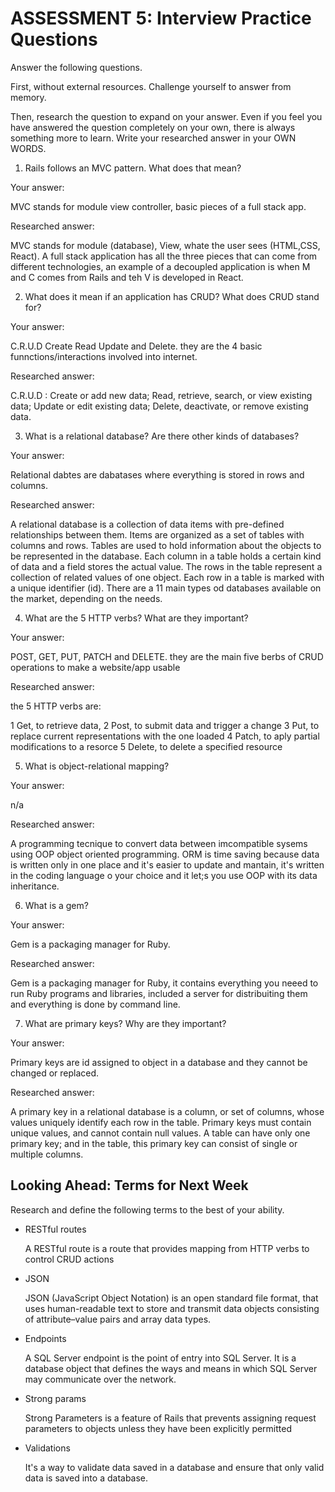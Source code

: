 # ASSESSMENT 5: Interview Practice Questions
Answer the following questions.

First, without external resources. Challenge yourself to answer from memory.

Then, research the question to expand on your answer. Even if you feel you have answered the question completely on your own, there is always something more to learn. Write your researched answer in your OWN WORDS.

1. Rails follows an MVC pattern. What does that mean?

  Your answer:

  MVC stands for module view controller, basic pieces of a full stack app.

  Researched answer:

  MVC stands for module (database), View, whate the user sees (HTML,CSS, React). A full stack application has all the three pieces that can come from different technologies, an example of a decoupled application is when M and C comes from Rails and teh V is developed in React.


2. What does it mean if an application has CRUD? What does CRUD stand for?

  Your answer:

  C.R.U.D Create Read Update and Delete. they are the 4 basic funnctions/interactions involved into internet.

  Researched answer:

  C.R.U.D :
  Create or add new data;
  Read, retrieve, search, or view existing data;
  Update or edit existing data;
  Delete, deactivate, or remove existing data. 


3. What is a relational database? Are there other kinds of databases?

  Your answer:

  Relational dabtes are dabatases where everything is stored in rows and columns.

  Researched answer:

  A relational database is a collection of data items with pre-defined relationships between them.
   Items are organized as a set of tables with columns and rows. 
  Tables are used to hold information about the objects to be represented in the database. 
  Each column in a table holds a certain kind of data and a field stores the actual value. 
  The rows in the table represent a collection of related values of one object. 
  Each row in a table is marked with a unique identifier (id).
  There are a 11 main types od databases available on the market, depending on the needs.



4. What are the 5 HTTP verbs? What are they important?

  Your answer:

  POST, GET, PUT, PATCH and DELETE. they are the main five berbs of CRUD operations to make a website/app usable

  Researched answer:

  the 5 HTTP verbs are:

  1 Get, to retrieve data,
  2 Post, to submit data and trigger a change
  3 Put, to replace current representations with the one loaded
  4 Patch, to aply partial modifications to a resorce
  5 Delete, to delete a specified resource 


5. What is object-relational mapping?

  Your answer:

  n/a

  Researched answer:

  A programming tecnique to convert data between imcompatible sysems using OOP object oriented programming. 
  ORM is time saving because data is written only in one place and it's easier to update and mantain, it's written in the coding language o your choice and it let;s you use OOP with its data inheritance.


6. What is a gem?

  Your answer:

  Gem is a packaging manager for Ruby.

  Researched answer:

  Gem is a packaging manager for Ruby, it contains everything you neeed to run Ruby programs and libraries, included a server for distribuiting them and everything is done by command line.



7. What are primary keys? Why are they important?

  Your answer:

  Primary keys are id assigned to object in a database and they cannot be changed or replaced.

  Researched answer:

  A primary key in a relational database is a column, or set of columns, whose values uniquely identify each row in the table. 
  Primary keys must contain unique values, and cannot contain null values.
  A table can have only one primary key; and in the table, this primary key can consist of single or multiple columns.



## Looking Ahead: Terms for Next Week

Research and define the following terms to the best of your ability.

- RESTful routes

  A RESTful route is a route that provides mapping from HTTP verbs to control CRUD actions

- JSON

  JSON (JavaScript Object Notation) is an open standard file format, that uses human-readable text to store and transmit data objects consisting of attribute–value pairs and array data types.

- Endpoints

  A SQL Server endpoint is the point of entry into SQL Server. It is a database object that defines the ways and means in which SQL Server may communicate over the network.

- Strong params

  Strong Parameters is a feature of Rails that prevents assigning request parameters to objects unless they have been explicitly permitted

- Validations

  It's a way to validate data saved in a database and ensure that only valid data is saved into a database.

